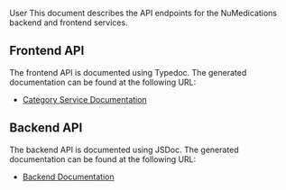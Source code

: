 User
This document describes the API endpoints for the NuMedications backend and frontend services.

## Frontend API

The frontend API is documented using Typedoc. The generated documentation can be found at the following URL:

- [Category Service Documentation](https://002747014_Dinesh.github.io/SoftwareEngineeringCSYE7230/docs/Admin_src_services_categoryService.js.html)


## Backend API

The backend API is documented using JSDoc. The generated documentation can be found at the following URL:


- [Backend Documentation](https://002747014_Dinesh.github.io/SoftwareEngineeringCSYE7230/backend/index.html)

